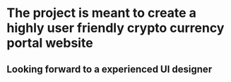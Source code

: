 # The project is meant to create a highly user friendly crypto currency portal website

## Looking forward to a experienced UI designer